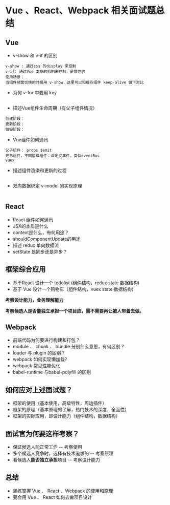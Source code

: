 # Vue 、React、Webpack 相关面试题总结





## Vue

+ v-show 和 v-if 的区别

```
v-show : 通过css 的display 来控制
v-if: 通过Vue 本身的机制来控制，是惰性的
使用场景：
当组件频繁切换的时候用 v-show，这里可以和缓存组件 keep-alive 做下对比
```

+ 为何 v-for 中要用 key

```

```

+ 描述Vue组件生命周期（有父子组件情况）

```
创建阶段：
更新阶段：
销毁阶段：
```

+ Vue组件如何通讯

```
父子组件： props $emit
兄弟组件，不同层级组件：自定义事件，类似eventBus
Vuex
```



+ 描述组件渲染和更新的过程

```

```



+ 双向数据绑定 v-model 的实现原理

```

```





## React

+ React 组件如何通讯
+ JSX的本质是什么
+ context是什么，有何用途？
+ shouldComponentUpdate的用途
+ 描述 redux 单向数据流
+ setState 是同步还是异步？





## 框架综合应用

+ 基于React 设计一个 todolist (组件结构，redux state 数据结构)
+ 基于 Vue 设计一个购物车（组件结构，vuex state 数据结构）



**考察设计能力，业务理解能力**

**考察候选人是否能独立承担一个项目应，需不需要再让被人带着去做。**





## Webpack

+ 前端代码为何要进行构建和打包？
+ module 、 chunk 、 bundle 分别什么意思，有何区别？
+ loader 与 plugin 的区别？
+ webpack 如何实现懒加载?
+ webpack 常见性能优化
+ babel-runtime 与babel-polyfill 的区别





## 如何应对上述面试题？

+ 框架的使用（基本使用，高级特性，周边插件）
+ 框架的原理（基本原理的了解，热门技术的深度，全面性）
+ 框架的实际应用，即设计能力（组件结构，数据结构）







## 面试官为何要这样考察？

+ 保证候选人能正常工作 -- 考察使用
+ 多个候选人竞争时，选择有技术追求的 -- 考察原理
+ 看候选人**能否独立承担**项目 -- 考察设计能力





## 总结

+ 熟练掌握 Vue 、 React 、Webpack 的使用和原理
+ 要会用 Vue 、 React 如何去做项目设计


